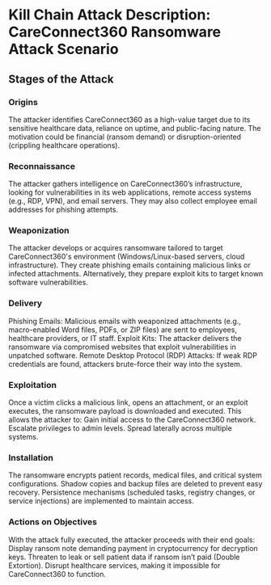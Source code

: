 # Kill Chain Attack Description: CareConnect360 Ransomware Attack Scenario

## Stages of the Attack

### Origins
The attacker identifies CareConnect360 as a high-value target due to its sensitive healthcare data, reliance on uptime, and public-facing nature. The motivation could be financial (ransom demand) or disruption-oriented (crippling healthcare operations).

### Reconnaissance
The attacker gathers intelligence on CareConnect360’s infrastructure, looking for vulnerabilities in its web applications, remote access systems (e.g., RDP, VPN), and email servers. They may also collect employee email addresses for phishing attempts.

### Weaponization
The attacker develops or acquires ransomware tailored to target CareConnect360's environment (Windows/Linux-based servers, cloud infrastructure).
They create phishing emails containing malicious links or infected attachments.
Alternatively, they prepare exploit kits to target known software vulnerabilities.

### Delivery
Phishing Emails: Malicious emails with weaponized attachments (e.g., macro-enabled Word files, PDFs, or ZIP files) are sent to employees, healthcare providers, or IT staff.
Exploit Kits: The attacker delivers the ransomware via compromised websites that exploit vulnerabilities in unpatched software.
Remote Desktop Protocol (RDP) Attacks: If weak RDP credentials are found, attackers brute-force their way into the system.

### Exploitation
Once a victim clicks a malicious link, opens an attachment, or an exploit executes, the ransomware payload is downloaded and executed. This allows the attacker to:
Gain initial access to the CareConnect360 network.
Escalate privileges to admin levels.
Spread laterally across multiple systems.

### Installation
The ransomware encrypts patient records, medical files, and critical system configurations.
Shadow copies and backup files are deleted to prevent easy recovery.
Persistence mechanisms (scheduled tasks, registry changes, or service injections) are implemented to maintain access.

### Actions on Objectives
With the attack fully executed, the attacker proceeds with their end goals:
Display ransom note demanding payment in cryptocurrency for decryption keys.
Threaten to leak or sell patient data if ransom isn’t paid (Double Extortion).
Disrupt healthcare services, making it impossible for CareConnect360 to function.